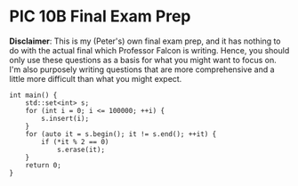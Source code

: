 # PIC 10B Final Exam Prep

**Disclaimer**: This is my (Peter's) own final exam prep, and it has nothing to do with the actual final which Professor Falcon is writing. Hence, you should only use these questions as a basis for what you might want to focus on. I'm also purposely writing questions that are more comprehensive and a little more difficult than what you might expect. 
	
    int main() {
        std::set<int> s;
        for (int i = 0; i <= 100000; ++i) {
            s.insert(i);
        }
        for (auto it = s.begin(); it != s.end(); ++it) {
            if (*it % 2 == 0) 
                s.erase(it);
        }
        return 0;
    }


